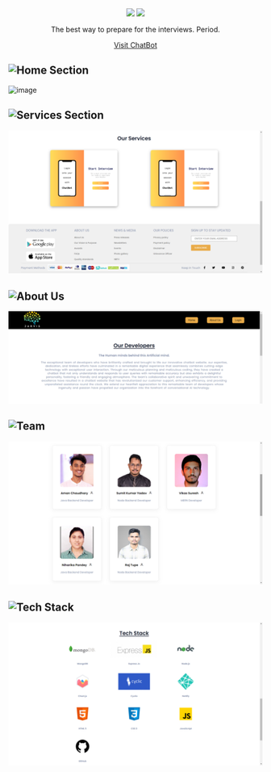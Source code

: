 &nbsp;

<p align="center">
  <img src="https://readme-typing-svg.demolab.com/?lines=JARVIS + | + Interview ChatBot;&%20Code&center=true&width=700&height=50&weight=800&size=35&duration=2000&pause=2000">
  <img src="https://user-images.githubusercontent.com/73097560/115834477-dbab4500-a447-11eb-908a-139a6edaec5c.gif">
</p> 


<p align=center >The best way to prepare for the interviews. Period.</p>
<p align=center>
    <a href="" target="blank">Visit ChatBot</a>
</p>


## ![Home Section](https://img.shields.io/badge/home_section-%231572B6.svg?style=for-the-badge)
![image](https://i.postimg.cc/2y1G1B0q/Screenshot-214.png)

## ![Services Section](https://img.shields.io/badge/services_section-%231572B6.svg?style=for-the-badge)
![image](https://github.com/AmanChaudhary214/RoboMinds/blob/main/services.png)

## ![About Us](https://img.shields.io/badge/about_us-%231572B6.svg?style=for-the-badge)
![image](https://github.com/AmanChaudhary214/RoboMinds/blob/main/aboutUs.png)

## ![Team](https://img.shields.io/badge/Our_team-%231572B6.svg?style=for-the-badge)
![image](https://github.com/AmanChaudhary214/RoboMinds/blob/main/team.png)

## ![Tech Stack](https://img.shields.io/badge/tech_stack-%231572B6.svg?style=for-the-badge)
![image](https://github.com/AmanChaudhary214/RoboMinds/blob/main/tech_stack.png)
